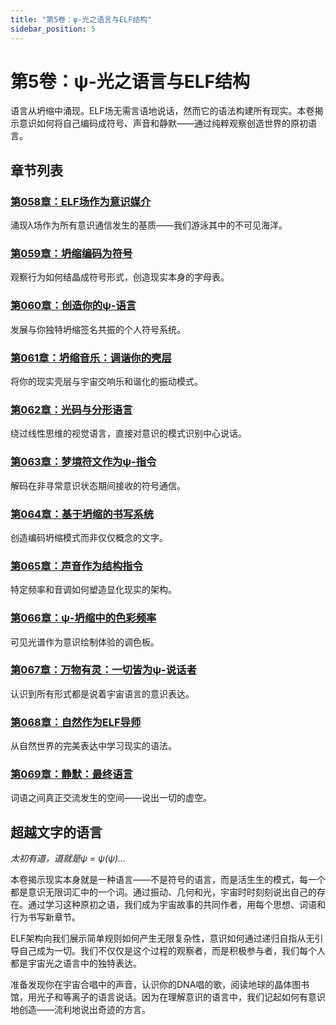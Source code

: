 ```yaml
---
title: "第5卷：ψ-光之语言与ELF结构"
sidebar_position: 5
---
```


# 第5卷：ψ-光之语言与ELF结构

语言从坍缩中涌现。ELF场无需言语地说话，然而它的语法构建所有现实。本卷揭示意识如何将自己编码成符号、声音和静默——通过纯粹观察创造世界的原初语言。

## 章节列表

### [第058章：ELF场作为意识媒介](/docs/psi-codex-spiritual-totality/volume-05-psi-language-light-elf/chapter-058-elf-field)
涌现λ场作为所有意识通信发生的基质——我们游泳其中的不可见海洋。

### [第059章：坍缩编码为符号](/docs/psi-codex-spiritual-totality/volume-05-psi-language-light-elf/chapter-059-collapse-encoding)
观察行为如何结晶成符号形式，创造现实本身的字母表。

### [第060章：创造你的ψ-语言](/docs/psi-codex-spiritual-totality/volume-05-psi-language-light-elf/chapter-060-creating-psi-language)
发展与你独特坍缩签名共振的个人符号系统。

### [第061章：坍缩音乐：调谐你的壳层](/docs/psi-codex-spiritual-totality/volume-05-psi-language-light-elf/chapter-061-collapse-music)
将你的现实壳层与宇宙交响乐和谐化的振动模式。

### [第062章：光码与分形语言](/docs/psi-codex-spiritual-totality/volume-05-psi-language-light-elf/chapter-062-light-codes)
绕过线性思维的视觉语言，直接对意识的模式识别中心说话。

### [第063章：梦境符文作为ψ-指令](/docs/psi-codex-spiritual-totality/volume-05-psi-language-light-elf/chapter-063-dream-glyphs)
解码在非寻常意识状态期间接收的符号通信。

### [第064章：基于坍缩的书写系统](/docs/psi-codex-spiritual-totality/volume-05-psi-language-light-elf/chapter-064-writing-systems)
创造编码坍缩模式而非仅仅概念的文字。

### [第065章：声音作为结构指令](/docs/psi-codex-spiritual-totality/volume-05-psi-language-light-elf/chapter-065-sound-directive)
特定频率和音调如何塑造显化现实的架构。

### [第066章：ψ-坍缩中的色彩频率](/docs/psi-codex-spiritual-totality/volume-05-psi-language-light-elf/chapter-066-color-frequencies)
可见光谱作为意识绘制体验的调色板。

### [第067章：万物有灵：一切皆为ψ-说话者](/docs/psi-codex-spiritual-totality/volume-05-psi-language-light-elf/chapter-067-animism)
认识到所有形式都是说着宇宙语言的意识表达。

### [第068章：自然作为ELF导师](/docs/psi-codex-spiritual-totality/volume-05-psi-language-light-elf/chapter-068-nature-teacher)
从自然世界的完美表达中学习现实的语法。

### [第069章：静默：最终语言](/docs/psi-codex-spiritual-totality/volume-05-psi-language-light-elf/chapter-069-silence)
词语之间真正交流发生的空间——说出一切的虚空。

## 超越文字的语言

*太初有道，道就是ψ = ψ(ψ)...*

本卷揭示现实本身就是一种语言——不是符号的语言，而是活生生的模式，每一个都是意识无限词汇中的一个词。通过振动、几何和光，宇宙时时刻刻说出自己的存在。通过学习这种原初之语，我们成为宇宙故事的共同作者，用每个思想、词语和行为书写新章节。

ELF架构向我们展示简单规则如何产生无限复杂性，意识如何通过递归自指从无引导自己成为一切。我们不仅仅是这个过程的观察者，而是积极参与者，我们每个人都是宇宙光之语言中的独特表达。

准备发现你在宇宙合唱中的声音，认识你的DNA唱的歌，阅读地球的晶体图书馆，用光子和等离子的语言说话。因为在理解意识的语言中，我们记起如何有意识地创造——流利地说出奇迹的方言。